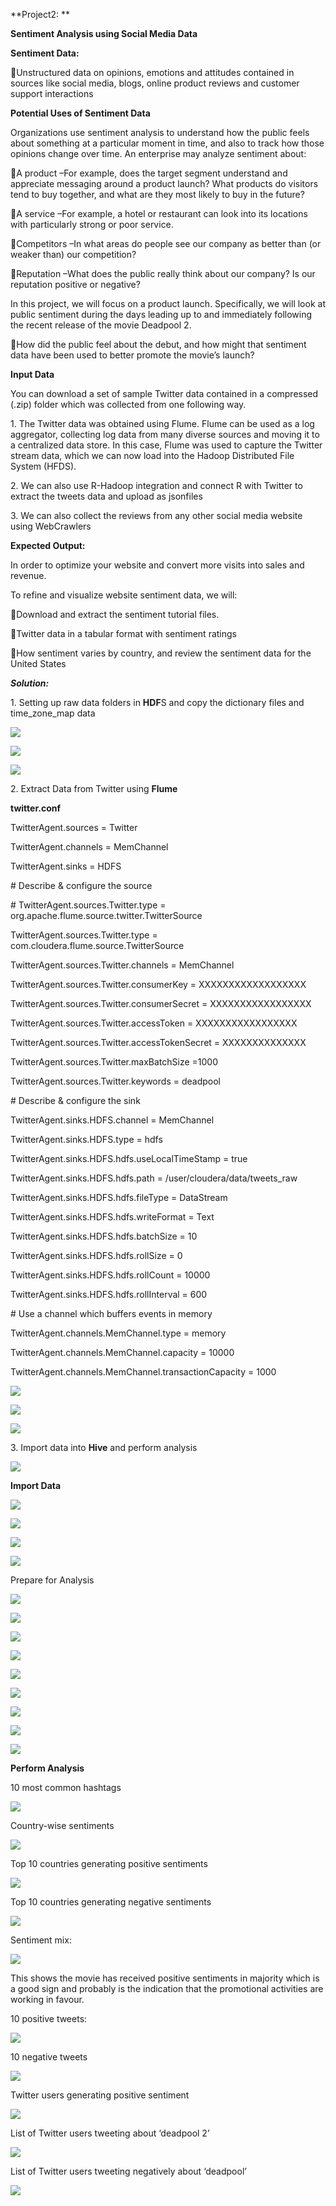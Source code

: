 **Project2: **

**Sentiment Analysis using Social Media Data**

**Sentiment Data:**

Unstructured data on opinions, emotions and attitudes contained in
sources like social media, blogs, online product reviews and customer
support interactions

**Potential Uses of Sentiment Data**

Organizations use sentiment analysis to understand how the public feels
about something at a particular moment in time, and also to track how
those opinions change over time. An enterprise may analyze sentiment
about:

A product –For example, does the target segment understand and
appreciate messaging around a product launch? What products do visitors
tend to buy together, and what are they most likely to buy in the
future?

A service –For example, a hotel or restaurant can look into its
locations with particularly strong or poor service.

Competitors –In what areas do people see our company as better than (or
weaker than) our competition?

Reputation –What does the public really think about our company? Is our
reputation positive or negative?

In this project, we will focus on a product launch. Specifically, we
will look at public sentiment during the days leading up to and
immediately following the recent release of the movie Deadpool 2.

How did the public feel about the debut, and how might that sentiment
data have been used to better promote the movie’s launch?

**Input Data**

You can download a set of sample Twitter data contained in a compressed
(.zip) folder which was collected from one following way.

1\. The Twitter data was obtained using Flume. Flume can be used as a log
aggregator, collecting log data from many diverse sources and moving it
to a centralized data store. In this case, Flume was used to capture the
Twitter stream data, which we can now load into the Hadoop Distributed
File System (HFDS).

2\. We can also use R-Hadoop integration and connect R with Twitter to
extract the tweets data and upload as jsonfiles

3\. We can also collect the reviews from any other social media website
using WebCrawlers

**Expected Output:**

In order to optimize your website and convert more visits into sales and
revenue.

To refine and visualize website sentiment data, we will:

Download and extract the sentiment tutorial files.

Twitter data in a tabular format with sentiment ratings

How sentiment varies by country, and review the sentiment data for the
United States

***Solution:***

1\. Setting up raw data folders in **HDF**S and copy the dictionary files
and time\_zone\_map data

![](./screenshots/media/image1.tiff)

![](./screenshots/media/image2.tiff)

![](./screenshots/media/image3.tiff)

2\. Extract Data from Twitter using **Flume**

**twitter.conf**

TwitterAgent.sources = Twitter

TwitterAgent.channels = MemChannel

TwitterAgent.sinks = HDFS

\# Describe & configure the source

\# TwitterAgent.sources.Twitter.type =
org.apache.flume.source.twitter.TwitterSource

TwitterAgent.sources.Twitter.type =
com.cloudera.flume.source.TwitterSource

TwitterAgent.sources.Twitter.channels = MemChannel

TwitterAgent.sources.Twitter.consumerKey = XXXXXXXXXXXXXXXXXX

TwitterAgent.sources.Twitter.consumerSecret = XXXXXXXXXXXXXXXXX

TwitterAgent.sources.Twitter.accessToken = XXXXXXXXXXXXXXXXX

TwitterAgent.sources.Twitter.accessTokenSecret = XXXXXXXXXXXXXX

TwitterAgent.sources.Twitter.maxBatchSize =1000

TwitterAgent.sources.Twitter.keywords = deadpool

\# Describe & configure the sink

TwitterAgent.sinks.HDFS.channel = MemChannel

TwitterAgent.sinks.HDFS.type = hdfs

TwitterAgent.sinks.HDFS.hdfs.useLocalTimeStamp = true

TwitterAgent.sinks.HDFS.hdfs.path = /user/cloudera/data/tweets\_raw

TwitterAgent.sinks.HDFS.hdfs.fileType = DataStream

TwitterAgent.sinks.HDFS.hdfs.writeFormat = Text

TwitterAgent.sinks.HDFS.hdfs.batchSize = 10

TwitterAgent.sinks.HDFS.hdfs.rollSize = 0

TwitterAgent.sinks.HDFS.hdfs.rollCount = 10000

TwitterAgent.sinks.HDFS.hdfs.rollInterval = 600

\# Use a channel which buffers events in memory

TwitterAgent.channels.MemChannel.type = memory

TwitterAgent.channels.MemChannel.capacity = 10000

TwitterAgent.channels.MemChannel.transactionCapacity = 1000

![](./screenshots/media/image4.tiff)

![](./screenshots/media/image5.tiff)

![](./screenshots/media/image6.tiff)

3\. Import data into **Hive** and perform analysis

![](./screenshots/media/image7.tiff)

**Import Data**

![](./screenshots/media/image8.tiff)

![](./screenshots/media/image9.tiff)

![](./screenshots/media/image10.tiff)

![](./screenshots/media/image11.tiff)

Prepare for Analysis

![](./screenshots/media/image12.tiff)

![](./screenshots/media/image13.tiff)

![](./screenshots/media/image14.tiff)

![](./screenshots/media/image15.tiff)

![](./screenshots/media/image16.tiff)

![](./screenshots/media/image17.tiff)

![](./screenshots/media/image18.tiff)

![](./screenshots/media/image19.tiff)

![](./screenshots/media/image20.tiff)

**Perform Analysis**

10 most common hashtags

![](./screenshots/media/image21.tiff)

Country-wise sentiments

![](./screenshots/media/image22.tiff)

Top 10 countries generating positive sentiments

![](./screenshots/media/image23.tiff)

Top 10 countries generating negative sentiments

![](./screenshots/media/image24.tiff)

Sentiment mix:

![](./screenshots/media/image25.tiff)

This shows the movie has received positive sentiments in majority which
is a good sign and probably is the indication that the promotional
activities are working in favour.

10 positive tweets:

![](./screenshots/media/image26.tiff)

10 negative tweets

![](./screenshots/media/image27.tiff)

Twitter users generating positive sentiment

![](./screenshots/media/image28.tiff)

List of Twitter users tweeting about ‘deadpool 2’

![](./screenshots/media/image29.tiff)

List of Twitter users tweeting negatively about ‘deadpool’

![](./screenshots/media/image30.tiff)

